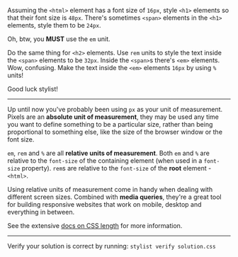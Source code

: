 Assuming the `<html>` element has a font size of `16px`, style `<h1>` elements so that their font size is `48px`. There's sometimes `<span>` elements in the `<h1>` elements, style them to be `24px`.

Oh, btw, you **MUST** use the `em` unit.

Do the same thing for `<h2>` elements. Use `rem` units to style the text inside the `<span>` elements to be `32px`. Inside the `<span>`s there's `<em>` elements. Wow, confusing. Make the text inside the `<em>` elements `16px` by using `%` units!

Good luck stylist!

* * *

Up until now you've probably been using `px` as your unit of measurement. Pixels are an **absolute unit of measurement**, they may be used any time you want to define something to be a particular size, rather than being proportional to something else, like the size of the browser window or the font size.

`em`, `rem` and `%` are all **relative units of measurement**. Both `em` and `%` are relative to the `font-size` of the containing element (when used in a `font-size` property). `rem`s are relative to the `font-size` of the **root** element - `<html>`.

Using relative units of measurement come in handy when dealing with different screen sizes. Combined with **media queries**, they're a great tool for building responsive websites that work on mobile, desktop and everything in between.

See the extensive [docs on CSS length](https://developer.mozilla.org/en-US/docs/Web/CSS/length) for more information.

* * *

Verify your solution is correct by running: `stylist verify solution.css`
